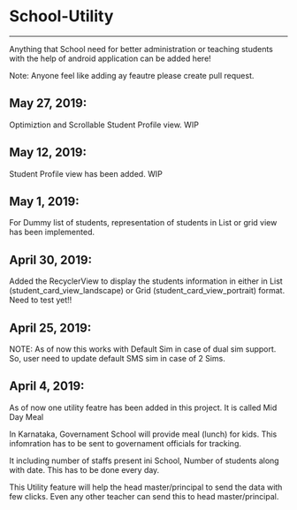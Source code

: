 # School-Utility
----------------
Anything that School need for better administration or teaching students with the help of android application can be added here!

Note: Anyone feel like adding ay feautre please create pull request.

May 27, 2019:
------------
Optimiztion and Scrollable Student Profile view. WIP

May 12, 2019:
------------
Student Profile view has been added. WIP

May 1, 2019:
-----------
For Dummy list of students, representation of students in List or grid view has been implemented.

April 30, 2019:
--------------
Added the RecyclerView to display the students information in either in List (student_card_view_landscape) or Grid (student_card_view_portrait) format. 
Need to test yet!!

April 25, 2019:
--------------
NOTE: As of now this works with Default Sim in case of dual sim support. So, user need to update default SMS sim in case of 2 Sims.

April 4, 2019:
-------------
As of now one utility featre has been added in this project. It is called Mid Day Meal

In Karnataka, Governament School will provide meal (lunch) for kids. This infomration has to be sent to governament officials for tracking.

It including number of staffs present ini School, Number of students along with date. This has to be done every day.

This Utility feature will help the head master/principal to send the data with few clicks. Even any other teacher can send this to head master/principal.